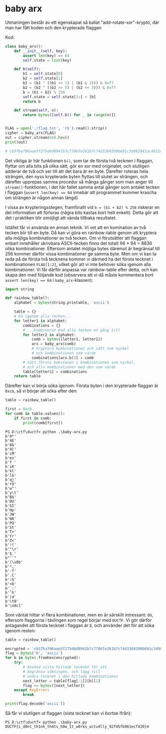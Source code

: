 # baby arx

Utmaningen består av ett egenskapat så kallat "add-rotate-xor"-krypto, där man har fått koden och den krypterade flaggan

Kod:
```python
class baby_arx():
    def __init__(self, key):
        assert len(key) == 64
        self.state = list(key)

    def b(self):
        b1 = self.state[0]
        b2 = self.state[1]
        b1 = (b1 ^ ((b1 << 1) | (b1 & 1))) & 0xff
        b2 = (b2 ^ ((b2 >> 5) | (b2 << 3))) & 0xff
        b = (b1 + b2) % 256
        self.state = self.state[1:] + [b]
        return b

    def stream(self, n):
        return bytes([self.b() for _ in range(n)])


FLAG = open('./flag.txt', 'rb').read().strip()
cipher = baby_arx(FLAG)
out = cipher.stream(64).hex()
print(out)

# cb57ba706aae5f275d6d8941b7c7706fe261b7c74d3384390b691c3d982941ac4931c6a4394a1a7b7a336bc3662fd0edab3ff8b31b96d112a026f93fff07e61b
```
Det viktiga är här funktionen `b()`, som tar de första två tecknen i flaggan, flyttar om alla bits på olika sätt, gör en xor med originalet, och slutligen adderar de två och ser till att det bara är en byte. Därefter roteras hela strängen, den nyss krypterade byten flyttas till slutet av strängen, och därefter upprepas samma procedur så många gånger som man anger till `stream()`-funktionen, i det här fallet samma antal gånger som antalet tecken i flaggan (`assert len(key) == 64` innebär att programmet kommer krascha om strängen är någon annan längd)

I vissa av krypteringsstegen, framförallt vid `b = (b1 + b2) % 256` riskerar en del information att förloras (några bits kastas bort helt enkelt). Detta gör att det i praktiken blir omöjligt att vända tillbaka resultatet.

Istället får vi använda en annan teknik. Vi vet att en komination av två tecken blir till en byte. Då kan vi göra en rainbow-table genom att kryptera alla möjliga kombinationer av två tecken. Om vi förutsätter att flaggan enbart innehåller skrivbara ASCII-tecken finns det totalt 94 * 94 = 8836 olika kombinationer. Eftersom antalet möjliga bytes däremot är begränsat till 256 kommer därför vissa kombinationer ge samma byte. Men om vi kan ta reda på de första två tecknena kommer vi därmed ha det första tecknet i kombinationen `FLAG[1:2]`, vilket gör att vi inte behöver söka igenom alla kombinationer. Vi får därför anpassa var rainbow-table efter detta, och kan skapa den med följande kod (observera att vi då måste kommentera bort `assert len(key) == 64` i `baby_arx`-klassen):
```python
import string

def rainbow_table():
    alphabet = bytes(string.printable, 'ascii')

    table = {}
    # Gå igenom alla tecken...
    for letter1 in alphabet:
        combinations = {}
        # ...kombinerat med alla tecken en gång till
        for letter2 in alphabet:
            comb = bytes([letter1, letter2])
            arx = baby_arx(comb)
            # Kryptera kombinationen och sätt som nyckel
            # och kombinationen som värde
            combinations[arx.b()] = comb
        # Sätt första bokstaven i kombinationen som nyckel,
        # och alla kombinationer med den som värde
        table[letter1] = combinations
    return table
```
Därefter kan vi börja söka igenom. Första byten i den krypterade flaggan är `0xcb`, så vi börjar att söka efter den:
```python
table = rainbow_table()

first = 0xcb
for comb in table.values():
    if first in comb:
        print(comb[first])
```
```
PS D:\ctf\ductf> python .\baby-arx.py
b'0*'
b'4E'
b'6b'
b'9['
b'cM'
b'en'
b'f '
b'iK'
b'kl'
b'l&'
b'qj'
b'rO'
b'w"'
b'y\t'
b'B$'
b'DU'
b'GI'
b'Hp'
b'JW'
b'N8'
b'PQ'
b'St'
b'T>'
b'Yr'
b'Z<'
b'!('
b'"\r'
b'$.'
b"'`"
b'(\x0b'
b'*,'
b'-f'
b'.C'
b':G'
b'<6'
b'_:'
b'`h'
b'|d'
b'\t0'
b'\x0c]'
```
Som väntat hittar vi flera kombinationer, men en är särskilt intressant: `DU`, eftersom flaggorna i tävlingen som regel börjar med `DUCTF`. Vi gör därför antagandet att första tecknet i flaggan är `D`, och använder det för att söka igenom resten:
```python
table = rainbow_table()

encrypted = 'cb57ba706aae5f275d6d8941b7c7706fe261b7c74d3384390b691c3d982941ac4931c6a4394a1a7b7a336bc3662fd0edab3ff8b31b96d112a026f93fff07e61b'
flag = bytes('D', 'ascii')
for b in bytes.fromhex(encrypted):
    try:
        # Använd sista hittade tecknet för att
        # begränsa sökningen, och lägg till
        # andra tecknet i den hittade kombinationen
        next_letter = table[flag[-1]][b][1]
        flag += bytes([next_letter])
    except KeyError:
        break

print(flag.decode('ascii'))
```
Så får vi slutligen ut flaggan (sista tecknet kan vi bortse ifrån):
```
PS D:\ctf\ductf> python .\baby-arx.py
DUCTF{i_d0nt_th1nk_th4ts_h0w_1t_w0rks_actu4lly_92f45fb961ecf420}4
```